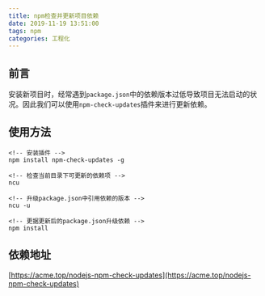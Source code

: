 ```yaml
---
title: npm检查并更新项目依赖
date: 2019-11-19 13:51:00
tags: npm
categories: 工程化
---
```

## 前言
安装新项目时，经常遇到`package.json`中的依赖版本过低导致项目无法启动的状况。因此我们可以使用`npm-check-updates`插件来进行更新依赖。<!-- more -->
## 使用方法
```
<!-- 安装插件 -->
npm install npm-check-updates -g

<!-- 检查当前目录下可更新的依赖项 -->
ncu

<!-- 升级package.json中引用依赖的版本 -->
ncu -u

<!-- 更据更新后的package.json升级依赖 -->
npm install
```

##  依赖地址
[https://acme.top/nodejs-npm-check-updates](https://acme.top/nodejs-npm-check-updates)